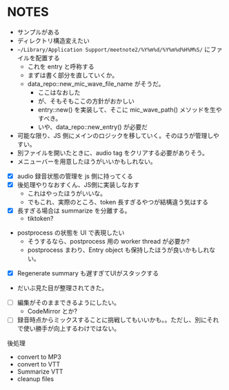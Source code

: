 # NOTES

- サンプルがある
- ディレクトリ構造変えたい
- `~/Library/Application Support/meetnote2/%Y%m%d/%Y%m%d%H%M%S/` にファイルを配置する
  - これを entry と呼称する
  - まずは書く部分を直していくか。
  - data_repo::new_mic_wave_file_name がそうだ。
    - ここはなおした
    - が、そもそもここの方針がおかしい
    - entry::new() を実装して、そこに mic_wave_path() メソッドを生やすべき。
    - いや、data_repo::new_entry() が必要だ
- 可能な限り、JS 側にメインのロジックを移していく。そのほうが管理しやすい。
- 別ファイルを開いたときに、audio tag をクリアする必要がありそう。
- メニューバーを用意したほうがいいかもしれない。
- [x] audio 録音状態の管理を js 側に持ってくる
- [x] 後処理やりなおすくん、JS側に実装しなおす
  - これはやったほうがいいな。
  - でもこれ、実際のところ、token 長すぎるやつが結構違う気はする
- [x] 長すぎる場合は summarize を分離する。
  - tiktoken?
- postprocess の状態を UI で表現したい
  - そうするなら、postprocess 用の worker thread が必要か?
  - postprocess まわり、Entry object も保持したほうが良いかもしれない。
- [x] Regenerate summary も遅すぎてUIがスタックする
- だいぶ見た目が整理されてきた。
- [ ] 編集がそのままできるようにしたい。
  - CodeMirror とか?
- [ ] 録音時点からミックスすることに挑戦してもいいかも。。ただし、別にそれで使い勝手が向上するわけではない。

後処理
- convert to MP3
- convert to VTT
- Summarize VTT
- cleanup files
